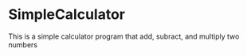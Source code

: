 # SimpleCalculator
This is a simple calculator program that add, subract, and multiply two numbers 
